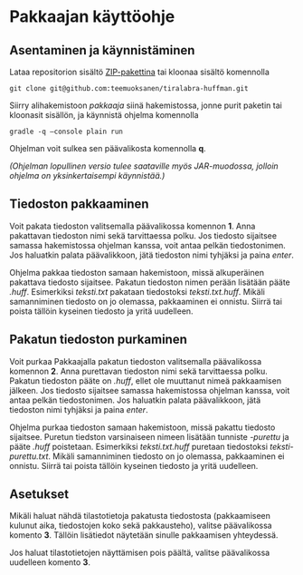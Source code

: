 # Pakkaajan käyttöohje

## Asentaminen ja käynnistäminen

Lataa repositorion sisältö [ZIP-pakettina](https://github.com/teemuoksanen/tiralabra-huffman/archive/main.zip) tai kloonaa sisältö komennolla

`git clone git@github.com:teemuoksanen/tiralabra-huffman.git`

Siirry alihakemistoon *pakkaaja* siinä hakemistossa, jonne purit paketin tai kloonasit sisällön, ja käynnistä ohjelma komennolla

`gradle -q –console plain run`

Ohjelman voit sulkea sen päävalikosta komennolla __q__. 

*(Ohjelman lopullinen versio tulee saataville myös JAR-muodossa, jolloin ohjelma on yksinkertaisempi käynnistää.)*

## Tiedoston pakkaaminen

Voit pakata tiedoston valitsemalla päävalikossa komennon __1__. Anna pakattavan tiedoston nimi sekä tarvittaessa polku. Jos tiedosto sijaitsee samassa hakemistossa ohjelman kanssa, voit antaa pelkän tiedostonimen. Jos haluatkin palata päävalikkoon, jätä tiedoston nimi tyhjäksi ja paina *enter*.

Ohjelma pakkaa tiedoston samaan hakemistoon, missä alkuperäinen pakattava tiedosto sijaitsee. Pakatun tiedoston nimen perään lisätään pääte *.huff*. Esimerkiksi *teksti.txt* pakataan tiedostoksi *teksti.txt.huff*. Mikäli samanniminen tiedosto on jo olemassa, pakkaaminen ei onnistu. Siirrä tai poista tällöin kyseinen tiedosto ja yritä uudelleen.

## Pakatun tiedoston purkaminen ##

Voit purkaa Pakkaajalla pakatun tiedoston valitsemalla päävalikossa komennon __2__. Anna purettavan tiedoston nimi sekä tarvittaessa polku. Pakatun tiedoston pääte on *.huff*, ellet ole muuttanut nimeä pakkaamisen jälkeen. Jos tiedosto sijaitsee samassa hakemistossa ohjelman kanssa, voit antaa pelkän tiedostonimen. Jos haluatkin palata päävalikkoon, jätä tiedoston nimi tyhjäksi ja paina *enter*.

Ohjelma purkaa tiedoston samaan hakemistoon, missä pakattu tiedosto sijaitsee. Puretun tiedston varsinaiseen nimeen lisätään tunniste *-purettu* ja pääte *.huff* poistetaan. Esimerkiksi *teksti.txt.huff* puretaan tiedostoksi *teksti-purettu.txt*. Mikäli samanniminen tiedosto on jo olemassa, pakkaaminen ei onnistu. Siirrä tai poista tällöin kyseinen tiedosto ja yritä uudelleen.

## Asetukset ##

Mikäli haluat nähdä tilastotietoja pakatusta tiedostosta (pakkaamiseen kulunut aika, tiedostojen koko sekä pakkausteho), valitse päävalikossa komento __3__. Tällöin lisätiedot näytetään sinulle pakkaamisen yhteydessä.

Jos haluat tilastotietojen näyttämisen pois päältä, valitse päävalikossa uudelleen komento __3__.
